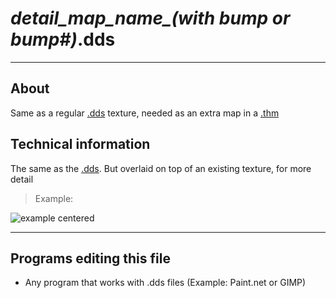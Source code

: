 # *detail_map_name_(with bump or bump#)*.dds

___

## About

Same as a regular [.dds](dds.md) texture, needed as an extra map in a [.thm](thm.md)

## Technical information

The same as the [.dds](dds.md). But overlaid on top of an existing texture, for more detail

> Example:

![example centered](images/detail_stucco_det1.png)

___

## Programs editing this file

- Any program that works with .dds files (Example: Paint.net or GIMP)

